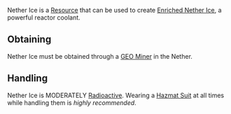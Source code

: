 Nether Ice is a [Resource](https://github.com/Slimefun/Slimefun4/wiki/Resources) that can be used to create [Enriched Nether Ice](https://github.com/Slimefun/Slimefun4/wiki/Enriched-Nether-Ice), a powerful reactor coolant.

## Obtaining

Nether Ice must be obtained through a [GEO Miner](https://github.com/Slimefun/Slimefun4/wiki/GEO-Miner) in the Nether.

## Handling

Nether Ice is MODERATELY [Radioactive](https://github.com/Slimefun/Slimefun4/wiki/Radiation). Wearing a [Hazmat Suit](https://github.com/Slimefun/Slimefun4/wiki/Armor#hazmat-suit) at all times while handling them is *highly recommended*.
